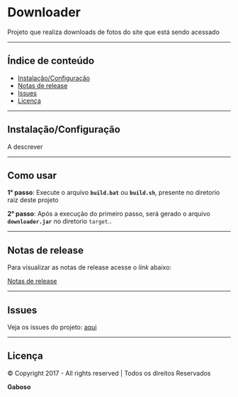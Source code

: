 # Downloader

Projeto que realiza downloads de fotos do site que está sendo acessado

-----

## Índice de conteúdo

* [Instalação/Configuração](#instala%C3%A7%C3%A3oconfigura%C3%A7%C3%A3o "Como instalar o projeto")
* [Notas de release](#notas-de-release "Notas de release do projeto")
* [Issues](#issues "Issues do projeto")
* [Licença](#licen%C3%A7a "Licença")

-----

## Instalação/Configuração

A descrever

-----

## Como usar

__1° passo__: Execute o arquivo __`build.bat`__ ou __`build.sh`__, presente no diretorio raiz deste projeto



__2° passo__: Após a execução do primeiro passo, será gerado o arquivo __`downloader.jar`__ no diretorio
`target`..


-----

## Notas de release

Para visualizar as notas de release acesse o _link_ abaixo:

[Notas de release](CHANGELOG.md)

-----

## Issues

Veja os issues do projeto: [aqui](../../issues)

-----

## Licença

© Copyright 2017 - All rights reserved | Todos os direitos Reservados

__Gaboso__
